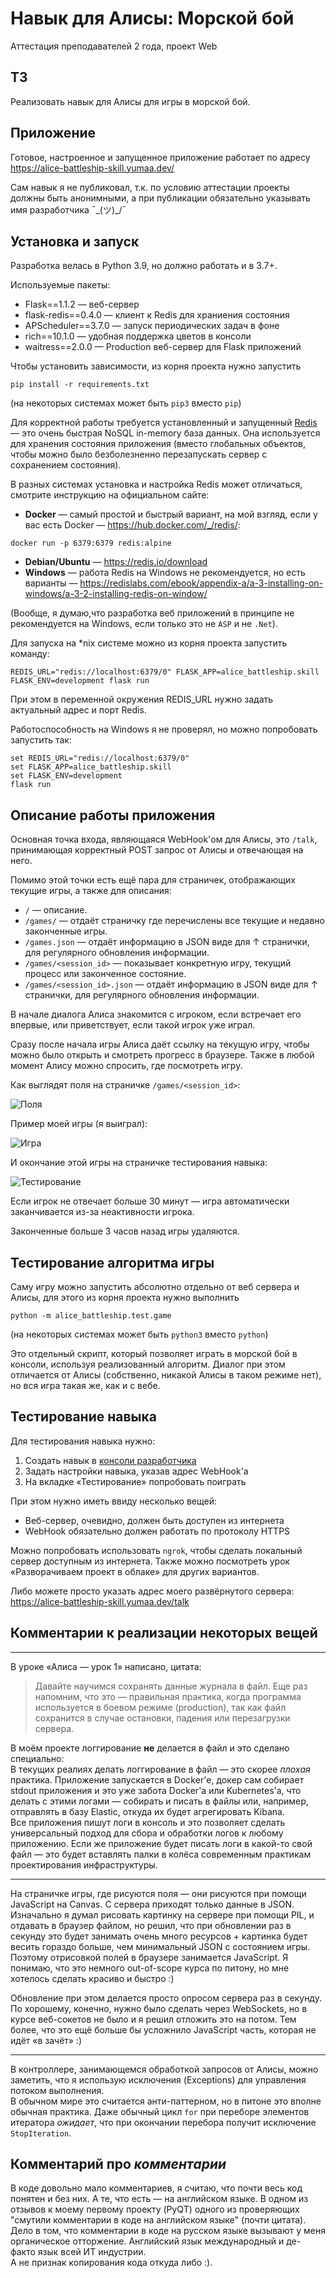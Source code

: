 # Навык для Алисы: Морской бой

Аттестация преподавателей 2 года, проект Web

## ТЗ

Реализовать навык для Алисы для игры в морской бой.

## Приложение

Готовое, настроенное и запущенное приложение работает по адресу<br>
https://alice-battleship-skill.yumaa.dev/

Сам навык я не публиковал, т.к. по условию аттестации проекты должны быть анонимными, а при публикации обязательно указывать имя разработчика ¯\_(ツ)_/¯

## Установка и запуск

Разработка велась в Python 3.9, но должно работать и в 3.7+.

Используемые пакеты:
- Flask==1.1.2 — веб-сервер
- flask-redis==0.4.0 — клиент к Redis для храниения состояния
- APScheduler==3.7.0 — запуск периодических задач в фоне
- rich==10.1.0 — удобная поддержка цветов в консоли
- waitress==2.0.0 — Production веб-сервер для Flask приложений

Чтобы установить зависимости, из корня проекта нужно запустить
```
pip install -r requirements.txt
```
(на некоторых системах может быть `pip3` вместо `pip`)

Для корректной работы требуется установленный и запущенный [Redis](https://ru.wikipedia.org/wiki/Redis) — это очень быстрая NoSQL in-memory база данных. Она используется для хранения состояния приложения (вместо глобальных объектов, чтобы можно было безболезненно перезапускать сервер с сохранением состояния).

В разных системах установка и настройка Redis может отличаться, смотрите инструкцию на официальном сайте:

- **Docker** — самый простой и быстрый вариант, на мой взгляд, если у вас есть Docker — https://hub.docker.com/_/redis/:
```
docker run -p 6379:6379 redis:alpine
```
- **Debian/Ubuntu** — https://redis.io/download
- **Windows** — работа Redis на Windows не рекомендуется, но есть варианты — https://redislabs.com/ebook/appendix-a/a-3-installing-on-windows/a-3-2-installing-redis-on-window/

(Вообще, я думаю,что разработка веб приложений в принципе не рекомендуется на Windows, если только это не `ASP` и не `.Net`).

Для запуска на *nix системе можно из корня проекта запустить команду:
```
REDIS_URL="redis://localhost:6379/0" FLASK_APP=alice_battleship.skill FLASK_ENV=development flask run
```
При этом в переменной окружения REDIS_URL нужно задать актуальный адрес и порт Redis.

Работоспособность на Windows я не проверял, но можно попробовать запустить так:
```
set REDIS_URL="redis://localhost:6379/0"
set FLASK_APP=alice_battleship.skill
set FLASK_ENV=development
flask run
```

## Описание работы приложения

Основная точка входа, являющаяся WebHook'ом для Алисы, это `/talk`, принимающая корректный POST запрос от Алисы и отвечающая на него.

Помимо этой точки есть ещё пара для страничек, отображающих текущие игры, а также для описания:

- `/` — описание.
- `/games/` — отдаёт страничку где перечислены все текущие и недавно законченные игры.
- `/games.json` — отдаёт информацию в JSON виде для ↑ странички, для регулярного обновления информации.
- `/games/<session_id>` — показывает конкретную игру, текущий процесс или законченное состояние.
- `/games/<session_id>.json` — отдаёт информацию в JSON виде для ↑ странички, для регулярного обновления информации.

В начале диалога Алиса знакомится с игроком, если встречает его впервые, или приветствует, если такой игрок уже играл.

Сразу после начала игры Алиса даёт ссылку на текущую игру, чтобы можно было открыть и смотреть прогресс в браузере. Также в любой момент Алису можно спросить, где посмотреть игру.

Как выглядят поля на страничке `/games/<session_id>`:

![Поля](./screenshots/fields.png)

Пример моей игры (я выиграл):

![Игра](./screenshots/my_game.png)

И окончание этой игры на страничке тестирования навыка:

![Тестирование](./screenshots/my_chat.png)

Если игрок не отвечает больше 30 минут — игра автоматически заканчивается из-за неактивности игрока.

Законченные больше 3 часов назад игры удаляются.

## Тестирование алгоритма игры

Саму игру можно запустить абсолютно отдельно от веб сервера и Алисы, для этого из корня проекта нужно выполнить

```
python -m alice_battleship.test.game
```
(на некоторых системах может быть `python3` вместо `python`)

Это отдельный скрипт, который позволяет играть в морской бой в консоли, используя реализованный алгоритм. Диалог при этом отличается от Алисы (собственно, никакой Алисы в таком режиме нет), но вся игра такая же, как и с вебе.

## Тестирование навыка

Для тестирования навыка нужно:

1. Создать навык в [консоли разработчика](https://dialogs.yandex.ru/developer/)
2. Задать настройки навыка, указав адрес WebHook'а
3. На вкладке «Тестирование» попробовать поиграть

При этом нужно иметь ввиду несколько вещей:

- Веб-сервер, очевидно, должен быть доступен из интернета
- WebHook обязательно должен работать по протоколу HTTPS

Можно попробовать использовать `ngrok`, чтобы сделать локальный сервер доступным из интернета. Также можно посмотреть урок «Разворачиваем проект в облаке» для других вариантов.

Либо можете просто указать адрес моего развёрнутого сервера:<br>
https://alice-battleship-skill.yumaa.dev/talk

## Комментарии к реализации некоторых вещей

---

В уроке «Алиса — урок 1» написано, цитата:

> Давайте научимся сохранять данные журнала в файл. Еще раз напомним, что это — правильная практика, когда программа используется в боевом режиме (production), так как файл сохранится в случае остановки, падения или перезагрузки сервера.

В моём проекте логгирование **не** делается в файл и это сделано специально:<br>
В текущих реалиях делать логгирование в файл — это скорее _плохая_ практика. Приложение запускается в Docker'е, докер сам собирает stdout приложения и это уже забота Docker'а или Kubernetes'а, что делать с этими логами — собирать и писать в файлы или, например, отправлять в базу Elastic, откуда их будет агрегировать Kibana.<br>
Все приложения пишут логи в консоль и это позволяет сделать универсальный подход для сбора и обработки логов к любому приложению. Если же приложение будет писать логи в какой-то свой файл — это будет вставлять палки в колёса современным практикам проектирования инфраструктуры.

---

На страничке игры, где рисуются поля — они рисуются при помощи JavaScript на Canvas. С сервера приходят только данные в JSON.<br>
Изначально я думал рисовать картинку на сервере при помощи PIL, и отдавать в браузер файлом, но решил, что при обновлении раз в секунду это будет занимать очень много ресурсов + картинка будет весить гораздо больше, чем минимальный JSON с состоянием игры.<br>
Поэтому отрисовкой полей в браузере занимается JavaScript. Я понимаю, что это немного out-of-scope курса по питону, но мне хотелось сделать красиво и быстро :)

Обновление при этом делается просто опросом сервера раз в секунду. По хорошему, конечно, нужно было сделать через WebSockets, но в курсе веб-сокетов не было и я решил отложить это на потом. Тем более, что это ещё больше бы усложнило JavaScript часть, которая не идёт «в зачёт» :)

---

В контроллере, занимающемся обработкой запросов от Алисы, можно заметить, что я использую исключения (Exceptions) для управления потоком выполнения.<br>
В обычном мире это считается анти-паттерном, но в питоне это вполне обычная практика. Даже обычный цикл `for` при переборе элементов итератора _ожидает_, что при окончании перебора получит исключение `StopIteration`.

## Комментарий про _комментарии_

В коде довольно мало комментариев, я считаю, что почти весь код понятен и без них. А те, что есть — на английском языке. В одном из отзывов к моему первому проекту (PyQT) одного из проверяющих "смутили комментарии в коде на английском языке" (почти цитата).<br>
Дело в том, что комментарии в коде на русском языке вызывают у меня органическое отторжение. Английский язык международный и де-факто язык всей ИТ индустрии.<br>
А не признак копирования кода откуда либо :).
